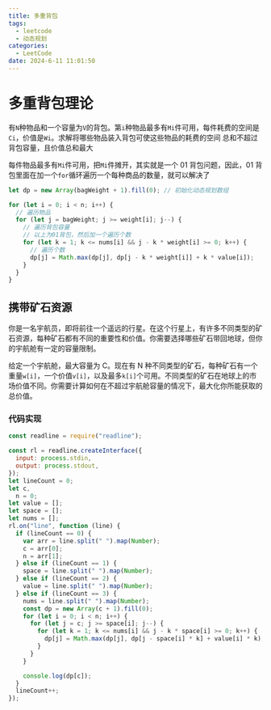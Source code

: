 ```yaml
---
title: 多重背包
tags:
  - leetcode
  - 动态规划
categories:
  - LeetCode
date: 2024-6-11 11:01:50
---
```


<!-- @format -->

# 多重背包理论

有`N`种物品和一个容量为`V`的背包。第`i`种物品最多有`Mi`件可用，每件耗费的空间是`Ci`，价值是`Wi`。求解将哪些物品装入背包可使这些物品的耗费的空间 总和不超过背包容量，且价值总和最大

每件物品最多有`Mi`件可用，把`Mi`件摊开，其实就是一个 01 背包问题，因此，01 背包里面在加一个`for`循环遍历一个每种商品的数量，就可以解决了

```js
let dp = new Array(bagWeight + 1).fill(0); // 初始化动态规划数组

for (let i = 0; i < n; i++) {
  // 遍历物品
  for (let j = bagWeight; j >= weight[i]; j--) {
    // 遍历背包容量
    // 以上为01背包，然后加一个遍历个数
    for (let k = 1; k <= nums[i] && j - k * weight[i] >= 0; k++) {
      // 遍历个数
      dp[j] = Math.max(dp[j], dp[j - k * weight[i]] + k * value[i]);
    }
  }
}
```

## 携带矿石资源

你是一名宇航员，即将前往一个遥远的行星。在这个行星上，有许多不同类型的矿石资源，每种矿石都有不同的重要性和价值。你需要选择哪些矿石带回地球，但你的宇航舱有一定的容量限制。

给定一个宇航舱，最大容量为 C。现在有 N 种不同类型的矿石，每种矿石有一个重量`w[i]`，一个价值`v[i]`，以及最多`k[i]`个可用。不同类型的矿石在地球上的市场价值不同。你需要计算如何在不超过宇航舱容量的情况下，最大化你所能获取的总价值。

### 代码实现

```js
const readline = require("readline");

const rl = readline.createInterface({
  input: process.stdin,
  output: process.stdout,
});
let lineCount = 0;
let c,
  n = 0;
let value = [];
let space = [];
let nums = [];
rl.on("line", function (line) {
  if (lineCount == 0) {
    var arr = line.split(" ").map(Number);
    c = arr[0];
    n = arr[1];
  } else if (lineCount == 1) {
    space = line.split(" ").map(Number);
  } else if (lineCount == 2) {
    value = line.split(" ").map(Number);
  } else if (lineCount == 3) {
    nums = line.split(" ").map(Number);
    const dp = new Array(c + 1).fill(0);
    for (let i = 0; i < n; i++) {
      for (let j = c; j >= space[i]; j--) {
        for (let k = 1; k <= nums[i] && j - k * space[i] >= 0; k++) {
          dp[j] = Math.max(dp[j], dp[j - space[i] * k] + value[i] * k);
        }
      }
    }

    console.log(dp[c]);
  }
  lineCount++;
});
```
